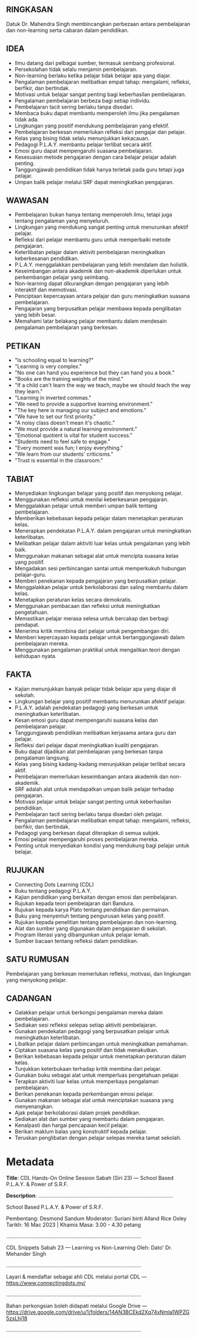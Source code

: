 ## RINGKASAN
Datuk Dr. Mahendra Singh membincangkan perbezaan antara pembelajaran dan non-learning serta cabaran dalam pendidikan.

## IDEA
- Ilmu datang dari pelbagai sumber, termasuk sembang profesional.
- Persekolahan tidak selalu menjamin pembelajaran.
- Non-learning berlaku ketika pelajar tidak belajar apa yang diajar.
- Pengalaman pembelajaran melibatkan empat tahap: mengalami, refleksi, berfikir, dan bertindak.
- Motivasi untuk belajar sangat penting bagi keberhasilan pembelajaran.
- Pengalaman pembelajaran berbeza bagi setiap individu.
- Pembelajaran tacit sering berlaku tanpa disedari.
- Membaca buku dapat membantu memperoleh ilmu jika pengalaman tidak ada.
- Lingkungan yang positif mendukung pembelajaran yang efektif.
- Pembelajaran berkesan memerlukan refleksi dari pengajar dan pelajar.
- Kelas yang bising tidak selalu menunjukkan kekacauan.
- Pedagogi P.L.A.Y. membantu pelajar terlibat secara aktif.
- Emosi guru dapat mempengaruhi suasana pembelajaran.
- Kesesuaian metode pengajaran dengan cara belajar pelajar adalah penting.
- Tanggungjawab pendidikan tidak hanya terletak pada guru tetapi juga pelajar.
- Umpan balik pelajar melalui SRF dapat meningkatkan pengajaran.

## WAWASAN
- Pembelajaran bukan hanya tentang memperoleh ilmu, tetapi juga tentang pengalaman yang menyeluruh.
- Lingkungan yang mendukung sangat penting untuk menurunkan afektif pelajar.
- Refleksi dari pelajar membantu guru untuk memperbaiki metode pengajaran.
- Keterlibatan pelajar dalam aktiviti pembelajaran meningkatkan keberkesanan pendidikan.
- P.L.A.Y. menggalakkan pembelajaran yang lebih mendalam dan holistik.
- Keseimbangan antara akademik dan non-akademik diperlukan untuk perkembangan pelajar yang seimbang.
- Non-learning dapat dikurangkan dengan pengajaran yang lebih interaktif dan memotivasi.
- Penciptaan kepercayaan antara pelajar dan guru meningkatkan suasana pembelajaran.
- Pengajaran yang berpusatkan pelajar membawa kepada penglibatan yang lebih besar.
- Memahami latar belakang pelajar membantu dalam mendesain pengalaman pembelajaran yang berkesan.

## PETIKAN
- "Is schooling equal to learning?"
- "Learning is very complex."
- "No one can hand you experience but they can hand you a book."
- "Books are the training weights of the mind."
- "If a child can't learn the way we teach, maybe we should teach the way they learn."
- "Learning in inverted commas."
- "We need to provide a supportive learning environment."
- "The key here is managing our subject and emotions."
- "We have to set our first priority."
- "A noisy class doesn't mean it's chaotic."
- "We must provide a natural learning environment."
- "Emotional quotient is vital for student success."
- "Students need to feel safe to engage."
- "Every moment was fun; I enjoy everything."
- "We learn from our students' criticisms."
- "Trust is essential in the classroom."

## TABIAT
- Menyediakan lingkungan belajar yang positif dan menyokong pelajar.
- Menggunakan refleksi untuk menilai keberkesanan pengajaran.
- Menggalakkan pelajar untuk memberi umpan balik tentang pembelajaran.
- Memberikan kebebasan kepada pelajar dalam menetapkan peraturan kelas.
- Menerapkan pendekatan P.L.A.Y. dalam pengajaran untuk meningkatkan keterlibatan.
- Melibatkan pelajar dalam aktiviti luar kelas untuk pengalaman yang lebih baik.
- Menggunakan makanan sebagai alat untuk mencipta suasana kelas yang positif.
- Mengadakan sesi perbincangan santai untuk memperkukuh hubungan pelajar-guru.
- Memberi penekanan kepada pengajaran yang berpusatkan pelajar.
- Menggalakkan pelajar untuk berkolaborasi dan saling membantu dalam kelas.
- Menetapkan peraturan kelas secara demokratis.
- Menggunakan pembacaan dan refleksi untuk meningkatkan pengetahuan.
- Memastikan pelajar merasa selesa untuk bercakap dan berbagi pendapat.
- Menerima kritik membina dari pelajar untuk pengembangan diri.
- Memberi kepercayaan kepada pelajar untuk bertanggungjawab dalam pembelajaran mereka.
- Menggunakan pengalaman praktikal untuk mengaitkan teori dengan kehidupan nyata.

## FAKTA
- Kajian menunjukkan banyak pelajar tidak belajar apa yang diajar di sekolah.
- Lingkungan belajar yang positif membantu menurunkan afektif pelajar.
- P.L.A.Y. adalah pendekatan pedagogi yang berkesan untuk meningkatkan keterlibatan.
- Kesan emosi guru dapat mempengaruhi suasana kelas dan pembelajaran pelajar.
- Tanggungjawab pendidikan melibatkan kerjasama antara guru dan pelajar.
- Refleksi dari pelajar dapat meningkatkan kualiti pengajaran.
- Buku dapat dijadikan alat pembelajaran yang berkesan tanpa pengalaman langsung.
- Kelas yang bising kadang-kadang menunjukkan pelajar terlibat secara aktif.
- Pembelajaran memerlukan keseimbangan antara akademik dan non-akademik.
- SRF adalah alat untuk mendapatkan umpan balik pelajar terhadap pengajaran.
- Motivasi pelajar untuk belajar sangat penting untuk keberhasilan pendidikan.
- Pembelajaran tacit sering berlaku tanpa disedari oleh pelajar.
- Pengalaman pembelajaran melibatkan empat tahap: mengalami, refleksi, berfikir, dan bertindak.
- Pedagogi yang berkesan dapat diterapkan di semua subjek.
- Emosi pelajar mempengaruhi proses pembelajaran mereka.
- Penting untuk menyediakan kondisi yang mendukung bagi pelajar untuk belajar.

## RUJUKAN
- Connecting Dots Learning (CDL)
- Buku tentang pedagogi P.L.A.Y.
- Kajian pendidikan yang berkaitan dengan emosi dan pembelajaran.
- Rujukan kepada teori pembelajaran dari Bandura.
- Rujukan kepada karya Plato tentang pendidikan dan permainan.
- Buku yang menyentuh tentang pengurusan kelas yang positif.
- Rujukan kepada penelitian tentang pembelajaran dan non-learning.
- Alat dan sumber yang digunakan dalam pengajaran di sekolah.
- Program literasi yang dibangunkan untuk pelajar lemah.
- Sumber bacaan tentang refleksi dalam pendidikan.

## SATU RUMUSAN
Pembelajaran yang berkesan memerlukan refleksi, motivasi, dan lingkungan yang menyokong pelajar. 

## CADANGAN
- Galakkan pelajar untuk berkongsi pengalaman mereka dalam pembelajaran.
- Sediakan sesi refleksi selepas setiap aktiviti pembelajaran.
- Gunakan pendekatan pedagogi yang berpusatkan pelajar untuk meningkatkan keterlibatan.
- Libatkan pelajar dalam perbincangan untuk meningkatkan pemahaman.
- Ciptakan suasana kelas yang positif dan tidak menakutkan.
- Berikan kebebasan kepada pelajar untuk menetapkan peraturan dalam kelas.
- Tunjukkan keterbukaan terhadap kritik membina dari pelajar.
- Gunakan buku sebagai alat untuk memperluas pengetahuan pelajar.
- Terapkan aktiviti luar kelas untuk memperkaya pengalaman pembelajaran.
- Berikan penekanan kepada perkembangan emosi pelajar.
- Gunakan makanan sebagai alat untuk menciptakan suasana yang menyenangkan.
- Ajak pelajar berkolaborasi dalam projek pendidikan.
- Sediakan alat dan sumber yang membantu dalam pengajaran.
- Kenalpasti dan hargai pencapaian kecil pelajar.
- Berikan maklum balas yang konstruktif kepada pelajar.
- Teruskan penglibatan dengan pelajar selepas mereka tamat sekolah.

# Metadata
**Title**: CDL Hands-On Online Session Sabah (Siri 23) — School Based P.L.A.Y. & Power of S.R.F.

**Description**: ...........................................................................................

School Based P.L.A.Y. & Power of S.R.F.

Pembentang: Desmond Sandum
Moderator: Suriani binti Alland Rice Oxley
Tarikh: 16 Mac 2023   |   Khamis
Masa: 3.00 - 4.30 petang

...........................................................................................

CDL Snippets Sabah 23 — Learning vs Non-Learning
Oleh: Dato' Dr. Mehander Singh

...........................................................................................

Layari & mendaftar sebagai ahli CDL melalui portal CDL — https://www.connectingdots.my/

...........................................................................................

Bahan perkongsian boleh didapati melalui Google Drive — https://drive.google.com/drive/u/1/folders/14AN3BCEkd2Xq74xNmla1WPZG5zsLhj18

...........................................................................................